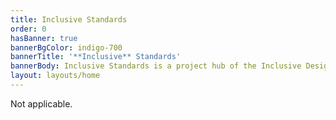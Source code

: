 ```yaml
---
title: Inclusive Standards
order: 0
hasBanner: true
bannerBgColor: indigo-700
bannerTitle: '**Inclusive** Standards'
bannerBody: Inclusive Standards is a project hub of the Inclusive Design Research Centre (IDRC). Here, we gather all our efforts related to inclusive standards development. Our work ranges from conducting research with the disability community to inform standards development, drafting seed standards, and actively participating in standards development committees.
layout: layouts/home
---
```

Not applicable.
